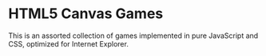 # HTML5 Canvas Games

This is an assorted collection of games implemented in pure JavaScript and CSS, optimized for Internet Explorer.
